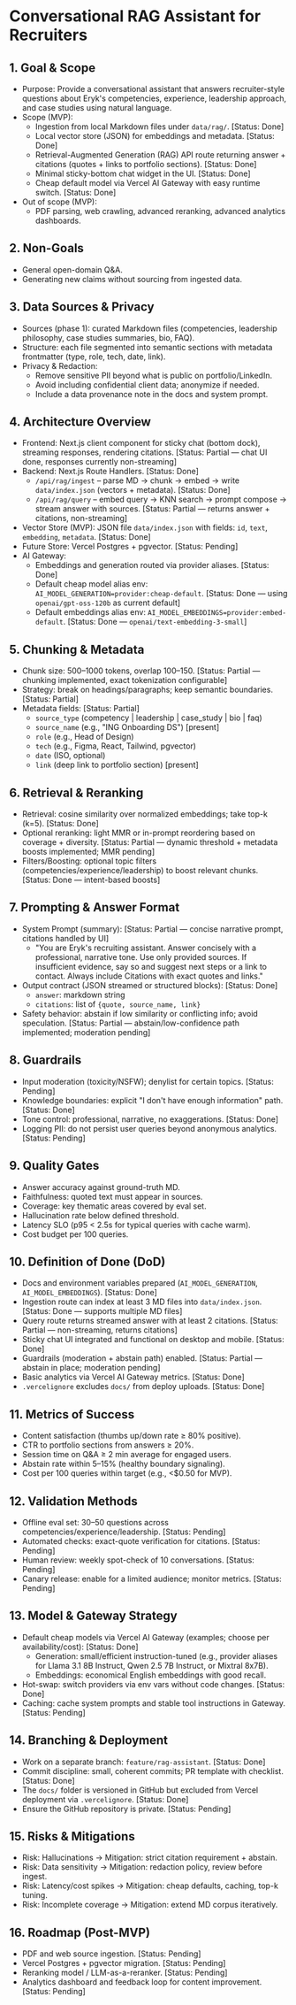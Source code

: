 # Conversational RAG Assistant for Recruiters

## 1. Goal & Scope
- Purpose: Provide a conversational assistant that answers recruiter-style questions about Eryk's competencies, experience, leadership approach, and case studies using natural language.
- Scope (MVP):
  - Ingestion from local Markdown files under `data/rag/`. [Status: Done]
  - Local vector store (JSON) for embeddings and metadata. [Status: Done]
  - Retrieval-Augmented Generation (RAG) API route returning answer + citations (quotes + links to portfolio sections). [Status: Done]
  - Minimal sticky-bottom chat widget in the UI. [Status: Done]
  - Cheap default model via Vercel AI Gateway with easy runtime switch. [Status: Done]
- Out of scope (MVP):
  - PDF parsing, web crawling, advanced reranking, advanced analytics dashboards.

## 2. Non-Goals
- General open-domain Q&A.
- Generating new claims without sourcing from ingested data.

## 3. Data Sources & Privacy
- Sources (phase 1): curated Markdown files (competencies, leadership philosophy, case studies summaries, bio, FAQ).
- Structure: each file segmented into semantic sections with metadata frontmatter (type, role, tech, date, link).
- Privacy & Redaction:
  - Remove sensitive PII beyond what is public on portfolio/LinkedIn.
  - Avoid including confidential client data; anonymize if needed.
  - Include a data provenance note in the docs and system prompt.

## 4. Architecture Overview
- Frontend: Next.js client component for sticky chat (bottom dock), streaming responses, rendering citations. [Status: Partial — chat UI done, responses currently non-streaming]
- Backend: Next.js Route Handlers. [Status: Done]
  - `/api/rag/ingest` – parse MD → chunk → embed → write `data/index.json` (vectors + metadata). [Status: Done]
  - `/api/rag/query` – embed query → KNN search → prompt compose → stream answer with sources. [Status: Partial — returns answer + citations, non-streaming]
- Vector Store (MVP): JSON file `data/index.json` with fields: `id`, `text`, `embedding`, `metadata`. [Status: Done]
- Future Store: Vercel Postgres + pgvector. [Status: Pending]
- AI Gateway:
  - Embeddings and generation routed via provider aliases. [Status: Done]
  - Default cheap model alias env: `AI_MODEL_GENERATION=provider:cheap-default`. [Status: Done — using `openai/gpt-oss-120b` as current default]
  - Default embeddings alias env: `AI_MODEL_EMBEDDINGS=provider:embed-default`. [Status: Done — `openai/text-embedding-3-small`]

## 5. Chunking & Metadata
- Chunk size: 500–1000 tokens, overlap 100–150. [Status: Partial — chunking implemented, exact tokenization configurable]
- Strategy: break on headings/paragraphs; keep semantic boundaries. [Status: Partial]
- Metadata fields: [Status: Partial]
  - `source_type` (competency | leadership | case_study | bio | faq)
  - `source_name` (e.g., "ING Onboarding DS") [present]
  - `role` (e.g., Head of Design)
  - `tech` (e.g., Figma, React, Tailwind, pgvector)
  - `date` (ISO, optional)
  - `link` (deep link to portfolio section) [present]

## 6. Retrieval & Reranking
- Retrieval: cosine similarity over normalized embeddings; take top-k (k=5). [Status: Done]
- Optional reranking: light MMR or in-prompt reordering based on coverage + diversity. [Status: Partial — dynamic threshold + metadata boosts implemented; MMR pending]
- Filters/Boosting: optional topic filters (competencies/experience/leadership) to boost relevant chunks. [Status: Done — intent-based boosts]

## 7. Prompting & Answer Format
- System Prompt (summary): [Status: Partial — concise narrative prompt, citations handled by UI]
  - "You are Eryk's recruiting assistant. Answer concisely with a professional, narrative tone. Use only provided sources. If insufficient evidence, say so and suggest next steps or a link to contact. Always include Citations with exact quotes and links."
- Output contract (JSON streamed or structured blocks): [Status: Done]
  - `answer`: markdown string
  - `citations`: list of `{quote, source_name, link}`
- Safety behavior: abstain if low similarity or conflicting info; avoid speculation. [Status: Partial — abstain/low-confidence path implemented; moderation pending]

## 8. Guardrails
- Input moderation (toxicity/NSFW); denylist for certain topics. [Status: Pending]
- Knowledge boundaries: explicit "I don't have enough information" path. [Status: Done]
- Tone control: professional, narrative, no exaggerations. [Status: Done]
- Logging PII: do not persist user queries beyond anonymous analytics. [Status: Pending]

## 9. Quality Gates
- Answer accuracy against ground-truth MD.
- Faithfulness: quoted text must appear in sources.
- Coverage: key thematic areas covered by eval set.
- Hallucination rate below defined threshold.
- Latency SLO (p95 < 2.5s for typical queries with cache warm).
- Cost budget per 100 queries.

## 10. Definition of Done (DoD)
- Docs and environment variables prepared (`AI_MODEL_GENERATION`, `AI_MODEL_EMBEDDINGS`). [Status: Done]
- Ingestion route can index at least 3 MD files into `data/index.json`. [Status: Done — supports multiple MD files]
- Query route returns streamed answer with at least 2 citations. [Status: Partial — non-streaming, returns citations]
- Sticky chat UI integrated and functional on desktop and mobile. [Status: Done]
- Guardrails (moderation + abstain path) enabled. [Status: Partial — abstain in place; moderation pending]
- Basic analytics via Vercel AI Gateway metrics. [Status: Done]
- `.vercelignore` excludes `docs/` from deploy uploads. [Status: Done]

## 11. Metrics of Success
- Content satisfaction (thumbs up/down rate ≥ 80% positive).
- CTR to portfolio sections from answers ≥ 20%.
- Session time on Q&A ≥ 2 min average for engaged users.
- Abstain rate within 5–15% (healthy boundary signaling).
- Cost per 100 queries within target (e.g., <$0.50 for MVP).

## 12. Validation Methods
- Offline eval set: 30–50 questions across competencies/experience/leadership. [Status: Pending]
- Automated checks: exact-quote verification for citations. [Status: Pending]
- Human review: weekly spot-check of 10 conversations. [Status: Pending]
- Canary release: enable for a limited audience; monitor metrics. [Status: Pending]

## 13. Model & Gateway Strategy
- Default cheap models via Vercel AI Gateway (examples; choose per availability/cost): [Status: Done]
  - Generation: small/efficient instruction-tuned (e.g., provider aliases for Llama 3.1 8B Instruct, Qwen 2.5 7B Instruct, or Mixtral 8x7B).
  - Embeddings: economical English embeddings with good recall.
- Hot-swap: switch providers via env vars without code changes. [Status: Done]
- Caching: cache system prompts and stable tool instructions in Gateway. [Status: Pending]

## 14. Branching & Deployment
- Work on a separate branch: `feature/rag-assistant`. [Status: Done]
- Commit discipline: small, coherent commits; PR template with checklist. [Status: Done]
- The `docs/` folder is versioned in GitHub but excluded from Vercel deployment via `.vercelignore`. [Status: Done]
- Ensure the GitHub repository is private. [Status: Pending]

## 15. Risks & Mitigations
- Risk: Hallucinations → Mitigation: strict citation requirement + abstain.
- Risk: Data sensitivity → Mitigation: redaction policy, review before ingest.
- Risk: Latency/cost spikes → Mitigation: cheap defaults, caching, top-k tuning.
- Risk: Incomplete coverage → Mitigation: extend MD corpus iteratively.

## 16. Roadmap (Post-MVP)
- PDF and web source ingestion. [Status: Pending]
- Vercel Postgres + pgvector migration. [Status: Pending]
- Reranking model / LLM-as-a-reranker. [Status: Pending]
- Analytics dashboard and feedback loop for content improvement. [Status: Pending]
